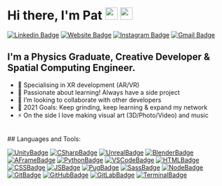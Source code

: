 <h1> Hi there, I'm Pat <img src="https://media.giphy.com/media/hvRJCLFzcasrR4ia7z/giphy.gif" width="28"> <img src="https://emojis.slackmojis.com/emojis/images/1531849430/4246/blob-sunglasses.gif?1531849430" width="28"/> </h1>

[![Linkedin Badge](https://img.shields.io/badge/-patmw-blue?style=flat&logo=Linkedin&logoColor=white&link=https://www.linkedin.com/in/pat-mw/)][linkedin]
[![Website Badge](https://img.shields.io/badge/-patmw.me-47CCCC?style=flat&logo=Google-Chrome&logoColor=white&link=https://patmw.me)][website]
[![Instagram Badge](https://img.shields.io/badge/-@pat.mw-purple?style=flat&logo=instagram&logoColor=white&link=https://instagram.com/pat.mw/)][instagram]
[![Gmail Badge](https://img.shields.io/badge/-pmassowalsh-c14438?style=flat&logo=Gmail&logoColor=white&link=mailto:pmassowalsh@gmail.com)][mail]

## I'm a Physics Graduate, Creative Developer & Spatial Computing Engineer.
- 👾 Specialising in XR development (AR/VR)
- 🌱 Passionate about learning! Always have a side project
- 👯 I’m looking to collaborate with other developers
- 🥅 2021 Goals: Keep grinding, keep learning & expand my network
- ⚡ On the side I love making visual art (3D/Photo/Video) and music

<br />
## Languages and Tools:

[![UnityBadge](https://img.shields.io/badge/-Unity-383838?&logo=Unity)][unity]
[![CSharpBadge](https://img.shields.io/badge/-C%23-383838?&logo=C%20Sharp)][csharp]
[![UnrealBadge](https://img.shields.io/badge/-Unreal%20Engine-383838?&logo=Unreal%20Engine)][unreal]
[![BlenderBadge](https://img.shields.io/badge/-Blender-383838?&logo=Blender)][blender]
[![AFrameBadge](https://img.shields.io/badge/-A--Frame-383838?&logo=A-Frame)][aframe]
[![PythonBadge](https://img.shields.io/badge/-Python-383838?&logo=Python)][python]
[![VSCodeBadge](https://img.shields.io/badge/-VS_Code-383838?&logo=Visual%20Studio%20Code)][vscode]
[![HTMLBadge](https://img.shields.io/badge/-HTML5-383838?&logo=HTML5)][html]
[![CSSBadge](https://img.shields.io/badge/-CSS3-383838?&logo=CSS3)][css]
[![JSBadge](https://img.shields.io/badge/-JavaScript-383838?&logo=JavaScript)][js]
[![PugBadge](https://img.shields.io/badge/-Pug-383838?&logo=Pug)][pug]
[![SassBadge](https://img.shields.io/badge/-Sass-383838?&logo=Sass)][sass]
[![NodeBadge](https://img.shields.io/badge/-Node_JS-383838?&logo=Node.js)][node]
[![GitBadge](https://img.shields.io/badge/-Git-383838?&logo=Git)][git]
[![GitHubBadge](https://img.shields.io/badge/-GitHub-383838?&logo=GitHub)][github]
[![GitLabBadge](https://img.shields.io/badge/-GitLab-383838?&logo=GitLab)][gitlab]
[![TerminalBadge](https://img.shields.io/badge/-Terminal-383838?&logo=Windows%20Terminal)][terminal]

[website]: https://patmw.me
[youtube]: https://youtube.com/patmw
[instagram]: https://instagram.com/pat.mw
[linkedin]: https://www.linkedin.com/in/pat-mw/
[mail]: mailto:pmassowalsh@gmail.com

<!--  -->

[unity]:https://unity.com/
[csharp]: https://docs.microsoft.com/en-us/dotnet/csharp/
[unreal]:https://www.unrealengine.com/en-US/
[blender]:https://www.blender.org/
[aframe]:https://aframe.io/
[python]:https://www.python.org/
[vscode]:https://code.visualstudio.com/
[html]:https://www.w3schools.com/html/
[css]:https://www.w3schools.com/css/
[js]:https://www.javascript.com/
[pug]:https://pugjs.org/api/getting-started.html
[sass]:https://sass-lang.com/
[node]:https://nodejs.org/en/
[sql]:https://www.w3schools.com/sql/
[git]:https://git-scm.com/
[github]:https://github.com/
[gitlab]:https://gitlab.com/
[terminal]:https://www.microsoft.com/en-gb/p/windows-terminal/9n0dx20hk701?rtc=1&activetab=pivot:overviewtab
